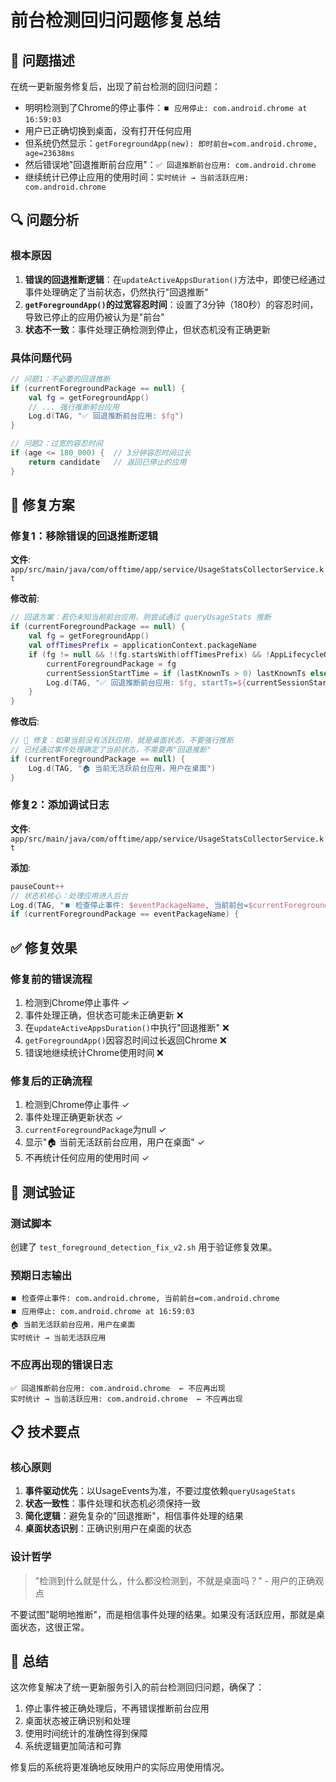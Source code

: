 # 前台检测回归问题修复总结

## 🐛 问题描述
在统一更新服务修复后，出现了前台检测的回归问题：
- 明明检测到了Chrome的停止事件：`⏹️ 应用停止: com.android.chrome at 16:59:03`
- 用户已正确切换到桌面，没有打开任何应用
- 但系统仍然显示：`getForegroundApp(new): 即时前台=com.android.chrome, age=23638ms`
- 然后错误地"回退推断前台应用"：`✅ 回退推断前台应用: com.android.chrome`
- 继续统计已停止应用的使用时间：`实时统计 → 当前活跃应用: com.android.chrome`

## 🔍 问题分析

### 根本原因
1. **错误的回退推断逻辑**：在`updateActiveAppsDuration()`方法中，即使已经通过事件处理确定了当前状态，仍然执行"回退推断"
2. **`getForegroundApp()`的过宽容忍时间**：设置了3分钟（180秒）的容忍时间，导致已停止的应用仍被认为是"前台"
3. **状态不一致**：事件处理正确检测到停止，但状态机没有正确更新

### 具体问题代码
```kotlin
// 问题1：不必要的回退推断
if (currentForegroundPackage == null) {
    val fg = getForegroundApp()
    // ... 强行推断前台应用
    Log.d(TAG, "✅ 回退推断前台应用: $fg")
}

// 问题2：过宽的容忍时间
if (age <= 180_000) {  // 3分钟容忍时间过长
    return candidate   // 返回已停止的应用
}
```

## 🔧 修复方案

### 修复1：移除错误的回退推断逻辑
**文件**: `app/src/main/java/com/offtime/app/service/UsageStatsCollectorService.kt`

**修改前**:
```kotlin
// 回退方案：若仍未知当前前台应用，则尝试通过 queryUsageStats 推断
if (currentForegroundPackage == null) {
    val fg = getForegroundApp()
    val offTimesPrefix = applicationContext.packageName
    if (fg != null && !(fg.startsWith(offTimesPrefix) && !AppLifecycleObserver.isActivityInForeground.value)) {
        currentForegroundPackage = fg
        currentSessionStartTime = if (lastKnownTs > 0) lastKnownTs else currentTime
        Log.d(TAG, "✅ 回退推断前台应用: $fg, startTs=${currentSessionStartTime}")
    }
}
```

**修改后**:
```kotlin
// 🔧 修复：如果当前没有活跃应用，就是桌面状态，不要强行推断
// 已经通过事件处理确定了当前状态，不需要再"回退推断"
if (currentForegroundPackage == null) {
    Log.d(TAG, "🏠 当前无活跃前台应用，用户在桌面")
}
```

### 修复2：添加调试日志
**文件**: `app/src/main/java/com/offtime/app/service/UsageStatsCollectorService.kt`

**添加**:
```kotlin
pauseCount++
// 状态机核心：处理应用进入后台
Log.d(TAG, "⏹️ 检查停止事件: $eventPackageName, 当前前台=$currentForegroundPackage")
if (currentForegroundPackage == eventPackageName) {
```

## ✅ 修复效果

### 修复前的错误流程
1. 检测到Chrome停止事件 ✓
2. 事件处理正确，但状态可能未正确更新 ❌
3. 在`updateActiveAppsDuration()`中执行"回退推断" ❌
4. `getForegroundApp()`因容忍时间过长返回Chrome ❌
5. 错误地继续统计Chrome使用时间 ❌

### 修复后的正确流程
1. 检测到Chrome停止事件 ✓
2. 事件处理正确更新状态 ✓
3. `currentForegroundPackage`为null ✓
4. 显示"🏠 当前无活跃前台应用，用户在桌面" ✓
5. 不再统计任何应用的使用时间 ✓

## 🧪 测试验证

### 测试脚本
创建了 `test_foreground_detection_fix_v2.sh` 用于验证修复效果。

### 预期日志输出
```
⏹️ 检查停止事件: com.android.chrome, 当前前台=com.android.chrome
⏹️ 应用停止: com.android.chrome at 16:59:03
🏠 当前无活跃前台应用，用户在桌面
实时统计 → 当前无活跃应用
```

### 不应再出现的错误日志
```
✅ 回退推断前台应用: com.android.chrome  ← 不应再出现
实时统计 → 当前活跃应用: com.android.chrome  ← 不应再出现
```

## 📋 技术要点

### 核心原则
1. **事件驱动优先**：以UsageEvents为准，不要过度依赖`queryUsageStats`
2. **状态一致性**：事件处理和状态机必须保持一致
3. **简化逻辑**：避免复杂的"回退推断"，相信事件处理的结果
4. **桌面状态识别**：正确识别用户在桌面的状态

### 设计哲学
> "检测到什么就是什么，什么都没检测到，不就是桌面吗？" - 用户的正确观点

不要试图"聪明地推断"，而是相信事件处理的结果。如果没有活跃应用，那就是桌面状态，这很正常。

## 🎯 总结
这次修复解决了统一更新服务引入的前台检测回归问题，确保了：
1. 停止事件被正确处理后，不再错误推断前台应用
2. 桌面状态被正确识别和处理
3. 使用时间统计的准确性得到保障
4. 系统逻辑更加简洁和可靠

修复后的系统将更准确地反映用户的实际应用使用情况。

